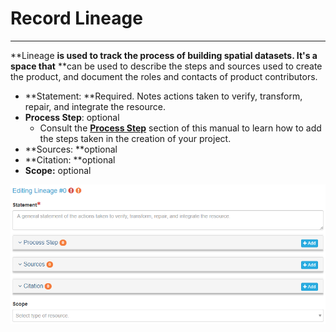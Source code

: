 # Record Lineage

---

**Lineage **is used to track the process of building spatial datasets. It's a space that** **can be used to describe the steps and sources  used to create the product, and document the roles and contacts of product contributors.

* **Statement: **Required. Notes actions taken to verify, transform, repair, and integrate the resource.
* **Process Step**: optional  
  * Consult the [**Process Step**](/record/edit/distribution/process-step.md) section of this manual to learn how to add the steps taken in the creation of your project.
* **Sources: **optional
* **Citation: **optional
* **Scope:** optional

![](/assets/lineage_window.png)

